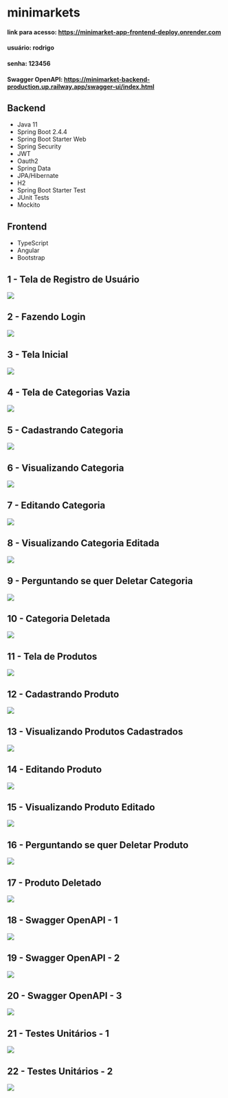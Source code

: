 # minimarkets


#### link para acesso: https://minimarket-app-frontend-deploy.onrender.com
#### usuário: rodrigo
#### senha: 123456

#### Swagger OpenAPI: https://minimarket-backend-production.up.railway.app/swagger-ui/index.html


## Backend
- Java 11
- Spring Boot 2.4.4
- Spring Boot Starter Web
- Spring Security
- JWT
- Oauth2
- Spring Data
- JPA/Hibernate
- H2
- Spring Boot Starter Test
- JUnit Tests
- Mockito

## Frontend
- TypeScript
- Angular
- Bootstrap

## 1 -  Tela de Registro de Usuário
<img src="https://github.com/rodrigojfagundes/minimarket/blob/main/imagens/1%20-%20Tela%20de%20Registro%20de%20Usu%C3%A1rio.png" />

## 2 - Fazendo Login
<img src="https://github.com/rodrigojfagundes/minimarket/blob/main/imagens/2%20-%20Fazendo%20Login.png" />

## 3 - Tela Inicial
<img src="https://github.com/rodrigojfagundes/minimarket/blob/main/imagens/3%20-%20Tela%20Inicial.png" />

## 4 - Tela de Categorias Vazia
<img src="https://github.com/rodrigojfagundes/minimarket/blob/main/imagens/4%20-%20Tela%20de%20Categorias%20Vazia.png"/>

## 5 - Cadastrando Categoria
<img src="https://github.com/rodrigojfagundes/minimarket/blob/main/imagens/5%20-%20Cadastrando%20Categoria.png" />

## 6 - Visualizando Categoria
<img src="https://github.com/rodrigojfagundes/minimarket/blob/main/imagens/6%20-Visualizando%20Categoria.png" />

## 7 - Editando Categoria
<img src="https://github.com/rodrigojfagundes/minimarket/blob/main/imagens/7%20-%20Editando%20Categoria.png" />

## 8 - Visualizando Categoria Editada
<img src="https://github.com/rodrigojfagundes/minimarket/blob/main/imagens/8%20-%20Visualizando%20Categoria%20Editada.png" />

## 9 - Perguntando se quer Deletar Categoria
<img src="https://github.com/rodrigojfagundes/minimarket/blob/main/imagens/9%20-%20Perguntando%20se%20quer%20Deletar%20Categoria.png" />

## 10 - Categoria Deletada
<img src="https://github.com/rodrigojfagundes/minimarket/blob/main/imagens/10%20-%20Categoria%20Deletada.png" />

## 11 - Tela de Produtos
<img src="https://github.com/rodrigojfagundes/minimarket/blob/main/imagens/11%20-%20Tela%20de%20Produtos.png" />

## 12 - Cadastrando Produto
<img src="https://github.com/rodrigojfagundes/minimarket/blob/main/imagens/12%20-%20Cadastrando%20Produto.png" />

## 13 - Visualizando Produtos Cadastrados
<img src="https://github.com/rodrigojfagundes/minimarket/blob/main/imagens/13%20-%20Visualizando%20Produtos.png" />

## 14 - Editando Produto
<img src="https://github.com/rodrigojfagundes/minimarket/blob/main/imagens/14%20-%20Editando%20Produto.png" />

## 15 - Visualizando Produto Editado
<img src="https://github.com/rodrigojfagundes/minimarket/blob/main/imagens/15%20-%20Visualizando%20Produto%20Editado.png" />

## 16 - Perguntando se quer Deletar Produto
<img src="https://github.com/rodrigojfagundes/minimarket/blob/main/imagens/16%20-%20Perguntando%20se%20quer%20Deletar%20Produto.png" />

## 17 - Produto Deletado
<img src="https://github.com/rodrigojfagundes/minimarket/blob/main/imagens/17%20-%20Produto%20Deletado.png" />

## 18 - Swagger OpenAPI - 1
<img src="https://github.com/rodrigojfagundes/minimarket/blob/main/imagens/18%20-%20Swagger%20OpenAPI%20-%201.png" />

## 19 - Swagger OpenAPI - 2
<img src="https://github.com/rodrigojfagundes/minimarket/blob/main/imagens/19%20-%20Swagger%20OpenAPI%20-%202.png" />

## 20 - Swagger OpenAPI - 3
<img src="https://github.com/rodrigojfagundes/minimarket/blob/main/imagens/20%20-%20Swagger%20OpenAPI%20-%203.png" />

## 21 - Testes Unitários - 1
<img src="https://github.com/rodrigojfagundes/minimarket/blob/main/imagens/21%20-%20Testes%20Unit%C3%A1rios%20-%201.png" />

## 22 - Testes Unitários - 2
<img src="https://github.com/rodrigojfagundes/minimarket/blob/main/imagens/22%20-%20Testes%20Unit%C3%A1rios%20-%202.png" />

